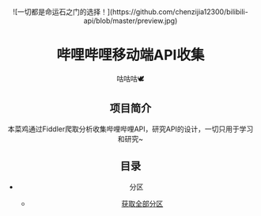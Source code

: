 <div align=center>![一切都是命运石之门的选择！](https://github.com/chenzijia12300/bilibili-api/blob/master/preview.jpg)
<center><h1>哔哩哔哩移动端API收集</h1></center>



<center> 咕咕咕🕊</center>

## 项目简介

本菜鸡通过Fiddler爬取分析收集哔哩哔哩API，研究API的设计，一切只用于学习和研究~







## 目录



- 分区

  - [获取全部分区](./获取分区.md)

  

  





